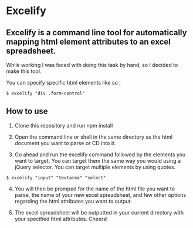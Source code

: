 # Excelify

## Excelify is a command line tool for automatically mapping html element attributes to an excel spreadsheet.

While working I was faced with doing this task by hand, so I
decided to make this tool.

You can specify specific html elements like so :
```
$ excelify "div .form-control"
```

## How to use

1) Clone this repository and run npm install

2) Open the command line or shell in the same directory as the html document you want to parse or CD into it.

3) Go ahead and run the excelify command followed by the elements you want to target. You can target them the same way you would using a jQuery selector. You can target multiple elements by using quotes.
```
$ excelify "input" "textarea" "select"
```

4) You will then be promped for the name of the html file you want to parse, the name of your new excel spreadsheet, and few other options regarding the html attributes you want to output.

5) The excel spreadsheet will be outputted in your current directory with your specified html attributes. Cheers!
